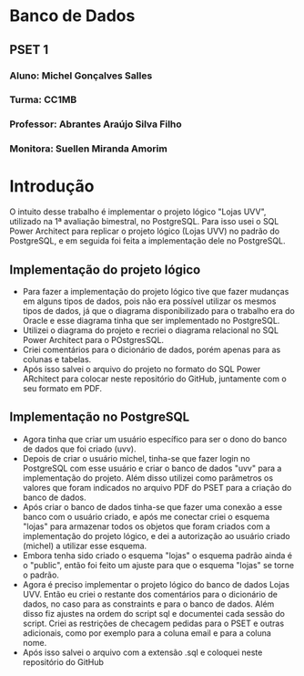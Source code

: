# Banco de Dados
## PSET 1
### Aluno: Michel Gonçalves Salles
### Turma: CC1MB
### Professor: Abrantes Araújo Silva Filho
### Monitora: Suellen Miranda Amorim
# Introdução
O intuito desse trabalho é implementar o projeto lógico "Lojas UVV", utilizado na 1ª avaliação bimestral, no PostgreSQL.
Para isso usei o SQL Power Architect para replicar o projeto lógico (Lojas UVV) no padrão do PostgreSQL, e em seguida foi feita a implementação dele no PostgreSQL.
## Implementação do projeto lógico
- Para fazer a implementação do projeto lógico tive que fazer mudanças em alguns tipos de dados, pois não era possível utilizar os mesmos tipos de dados, já que o diagrama disponibilizado para o trabalho era do Oracle e esse diagrama tinha que ser implementado no PostgreSQL.
- Utilizei o diagrama do projeto e recriei o diagrama relacional no SQL Power Architect para o POstgresSQL.
- Criei comentários para o dicionário de dados, porém apenas para as colunas e tabelas.
- Após isso salvei o arquivo do projeto no formato do SQL Power ARchitect para colocar neste repositório do GitHub, juntamente com o seu formato em PDF.
## Implementação no PostgreSQL
- Agora tinha que criar um usuário específico para ser o dono do banco de dados que foi criado (uvv).
- Depois de criar o usuário michel, tinha-se que fazer login no PostgreSQL com esse usuário e criar o banco de dados "uvv" para a implementação do projeto. Além disso utilizei como parâmetros os valores que foram indicados no arquivo PDF do PSET para a criação do banco de dados.
- Após criar o banco de dados tinha-se que fazer uma conexão a esse banco com o usuário criado, e após me conectar criei o esquema "lojas" para armazenar todos os objetos que foram criados com a implementação do projeto lógico, e dei a autorização ao usuário criado (michel) a utilizar esse esquema.
- Embora tenha sido criado o esquema "lojas" o esquema padrão ainda é o "public", então foi feito um ajuste para que o esquema "lojas" se torne o padrão.
- Agora é preciso implementar o projeto lógico do banco de dados Lojas UVV. Então eu criei o restante dos comentários para o dicionário de dados, no caso para as constraints e para o banco de dados. Além disso fiz ajustes na ordem do script sql e documentei cada sessão do script. Criei as restrições de checagem pedidas para o PSET e outras adicionais, como por exemplo para a coluna email e para a coluna nome.
- Após isso salvei o arquivo com a extensão .sql e coloquei neste repositório do GitHub

